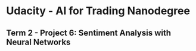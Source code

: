 # Udacity - AI for Trading Nanodegree
## Term 2 - Project 6: Sentiment Analysis with Neural Networks
